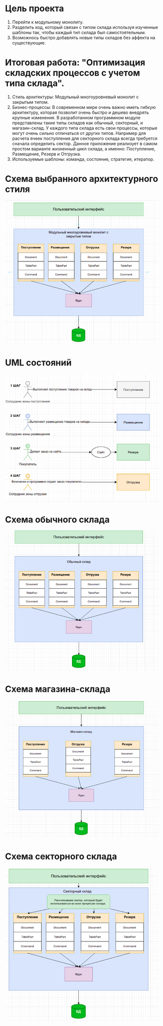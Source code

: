 # Цель проекта
1. Перейти к модульному монолиту.
2. Разделить код, который связан с типом склада используя изученные шаблоны так, чтобы каждый тип склада был самостоятельным.
3. Возможнось быстро добавлять новые типы складов без аффекта на существующие.

# Итоговая работа: "Оптимизация складских процессов с учетом типа склада".

1. Стиль архитектуры: Модульный многоуровневый монолит с закрытым типом.
2. Бизнес-процессы: В современном мире очень важно иметь гибкую архитектуру, которая позволит очень быстро и дешево внедрять крупные изменения. В разработанном программном модуле представлены такие типы складов как обычный, секторный, и магазин-склад. У каждого типа склада есть свои процессы, которые могут очень сильно отличаться от других типов. Например для расчета ячеек поступления для секторного склада всегда требуется сначала определить сектор. Данное приложение реализует в самом простом варианте жизненный цикл склада, а именно: Поступление, Размещение, Резерв и Отгрузка.
3. Используемые шаблоны: команда, состояние, стратегия, итератор.

# Схема выбранного архитектурного стиля
![img.png](https://github.com/Sapronovps/OtusHomework/blob/main/src/FinalWork/img.png)

# UML состояний
![img_1.png](https://github.com/Sapronovps/OtusHomework/blob/main/src/FinalWork/img_1.png)

# Схема обычного склада
![img_1.png](https://github.com/Sapronovps/OtusHomework/blob/main/src/FinalWork/regular.png)

# Схема магазина-склада
![img_1.png](https://github.com/Sapronovps/OtusHomework/blob/main/src/FinalWork/store.png)

# Схема секторного склада
![img_1.png](https://github.com/Sapronovps/OtusHomework/blob/main/src/FinalWork/sector.png)
